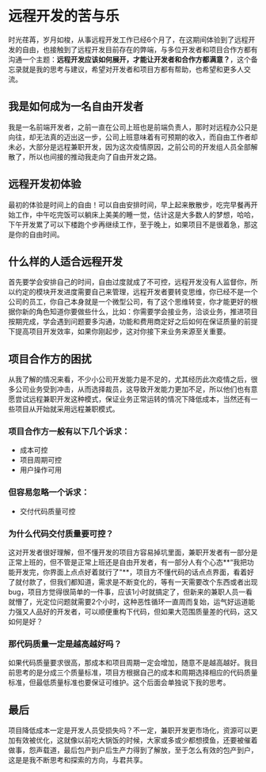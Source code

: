 # 远程开发的苦与乐
时光荏苒，岁月如梭，从事远程开发工作已经6个月了，在这期间体验到了远程开发的自由，也接触到了远程开发目前存在的弊端，与多位开发者和项目合作方都有沟通一个主题：**远程开发应该如何展开，才能让开发者和合作方都满意？**，这个备忘录就是我的思考与建议，希望对开发者和项目方都有帮助，也希望和更多人交流。

## 我是如何成为一名自由开发者

我是一名前端开发者，之前一直在公司上班也是前端负责人，那时对远程办公只是向往，却无法真的迈出这一步，公司上班意味着有可预期的收入，而自由工作者却未必，大部分是远程兼职开发，因为这次疫情原因，之前公司的开发组人员全部解散了，所以也间接的推动我走向了自由开发之路。

## 远程开发初体验

最初的体验是时间上的自由！可以自由安排时间，早上起来散散步，吃完早餐再开始工作，中午吃完饭可以躺床上美美的睡一觉，估计这是大多数人的梦想，哈哈，下午开发累了可以下楼跑个步再继续工作，至于晚上，如果项目不是很着急，那这是你的自由时间。

## 什么样的人适合远程开发

首先要学会安排自己的时间，自由过度就成了不可控，远程开发没有人监督你，所以约定的模块开发进度需要自己来管理，远程开发者要转变思维，你已经不是一个公司的员工，你自己本身就是一个微型公司，有了这个思维转变，你才能更好的根据你新的角色知道你要做些什么，比如：你需要学会接业务，洽谈业务，推进项目按期完成，学会遇到问题要多沟通，功能和费用商定好之后如何在保证质量的前提下提高项目开发效率，如果你刚起步，这对你接下来业务来源至关重要。

## 项目合作方的困扰

从我了解的情况来看，不少小公司开发能力是不足的，尤其经历此次疫情之后，很多公司业务受到冲击，从而选择裁员，这导致开发能力更加不足，所以他们也有意愿尝试远程兼职开发这种模式，保证业务正常运转的情况下降低成本，当然还有一些项目从开始就采用远程兼职模式。

### 项目合作方一般有以下几个诉求：
- 成本可控
- 项目周期可控
- 用户操作可用

### 但容易忽略一个诉求：
- 交付代码质量可控

### 为什么代码交付质量要可控？
这对开发者很好理解，但不懂开发的项目方容易掉坑里面，兼职开发者有一部分是正常上班的，但不管是正常上班还是自由开发者，有一部分人有个心态**“我把功能开发完，你界面上点点好着就行了"**，项目方不懂代码的话点点界面，看着好了就付款了，但我们都知道，需求是不断变化的，等有一天需要改个东西或者出现bug，项目方觉得很简单的一件事，应该1小时就搞定了，但新来的兼职人员一看就懵了，光定位问题就需要2个小时，这种恶性循环一直周而复始，运气好运道能力强又人品好的开发者，可以顺便重构下代码，但如果大范围质量差的代码，这又如何是好？

### 那代码质量一定是越高越好吗？
如果代码质量要求很高，那成本和项目周期一定会增加，随意不是越高越好。我目前思考的是分成三个质量标准，项目方根据自己的成本和周期选择相应的代码质量标准，但最低质量标准也要保证可维护。这个后面会单独说下我的思考。

## 最后
项目降低成本一定是开发人员受损失吗？不一定，兼职开发更市场化，资源可以更加有效被优化，这就像以前吃大锅饭的时候，大家或多或少都想摸鱼，还要被催着做事，怨声载道，最后包产到户后生产力得到了解放，至于怎么有效的包产到户，这是是我不断思考和探索的方向，与君共享。